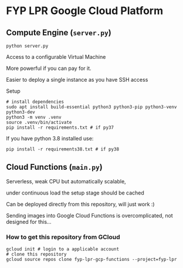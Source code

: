 # FYP LPR Google Cloud Platform

## Compute Engine (`server.py`)

```
python server.py
```

Access to a configurable Virtual Machine

More powerful if you can pay for it.

Easier to deploy a single instance as you have SSH access

Setup
```
# install dependencies
sudo apt install build-essential python3 python3-pip python3-venv python3-dev
python3 -m venv .venv
source .venv/bin/activate
pip install -r requirements.txt # if py37
```

If you have python 3.8 installed use:
```
pip install -r requirements38.txt # if py38
```

## Cloud Functions (`main.py`)

Serverless, weak CPU but automatically scalable, 

under continuous load the setup stage should be cached

Can be deployed directly from this repository, will just work :)

Sending images into Google Cloud Functions is overcomplicated, not designed for this...

### How to get this repository from GCloud
```
gcloud init # login to a applicable account
# clone this repository
gcloud source repos clone fyp-lpr-gcp-functions --project=fyp-lpr
```
